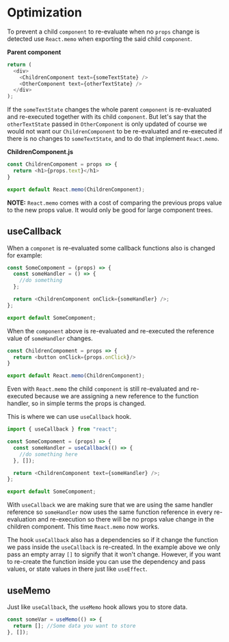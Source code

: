 # Optimization

To prevent a child `component` to re-evaluate when no `props` change is detected use `React.memo` when exporting the said child `component`.

**Parent component**
```javascript
return (
  <div>
    <ChildrenComponent text={someTextState} />
    <OtherComponent text={otherTextState} />
  </div>
);
```

If the `someTextState` changes the whole parent `component` is re-evaluated and re-executed together with its child `component`. But let's say that the `otherTextState` passed in `OtherComponent` is only updated of course we would not want our `ChildrenComponent` to be re-evaluated and re-executed if there is no changes to `someTextState`, and to do that implement `React.memo`.

**ChildrenComponent.js**
```javascript
const ChildrenCompoment = props => {
  return <h1>{props.text}</h1>
}

export default React.memo(ChildrenComponent);
```

**NOTE:** `React.memo` comes with a cost of comparing the previous props value to the new props value. It would only be good for large component trees.

## useCallback

When a `componet` is re-evaluated some callback functions also is changed for example:

```javascript
const SomeCompoment = (props) => {
  const someHandler = () => {
    //do something
  };

  return <ChildrenComponent onClick={someHandler} />;
};

export default SomeCompoment;

```
When the `component` above is re-evaluated and re-executed the reference value of `someHandler` changes.

```javascript
const ChildrenCompoment = props => {
  return <button onClick={props.onClick}/>
}

export default React.memo(ChildrenComponent);
```

Even with `React.memo` the child `component` is still re-evaluated and re-executed because we are assigning a new reference to the function handler, so in simple terms the props is changed.

This is where we can use `useCallback` hook.

```javascript
import { useCallback } from "react";

const SomeCompoment = (props) => {
  const someHandler = useCallback(() => {
    //do something here
  }, []);

  return <ChildrenComponent text={someHandler} />;
};

export default SomeCompoment;
```

With `useCallback` we are making sure that we are using the same handler reference so `someHandler` now uses the same function reference in every re-evaluation and re-execution so there will be no props value change in the children component. This time `React.memo` now works.

The hook `useCallback` also has a dependencies so if it change the function we pass inside the `useCallback` is re-created. In the example above we only pass an empty array `[]` to signify that it won't change. However, if you want to re-create the function inside you can use the dependency and pass values, or state values in there just like `useEffect`.

## useMemo

Just like `useCallback`, the `useMemo` hook allows you to store data.

```javascript
const someVar = useMemo(() => {
  return []; //Some data you want to store
}, []);
```